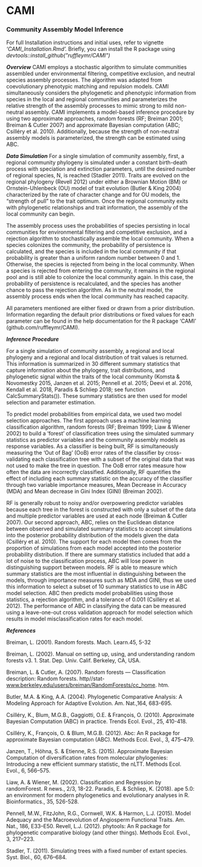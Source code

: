 # CAMI
### Community Assembly Model Inference

  For full Installation instructions and initial uses, refer to vignette *‘CAMI_Installation.Rmd’.* Briefly, you can install the R package using *devtools::install_github("ruffleymr/CAMI")*

_**Overview**_
CAMI employs a stochastic algorithm to simulate communities assembled under environmental filtering, competitive exclusion, and neutral species assembly processes. The algorithm was adapted from coevolutionary phenotypic matching and repulsion models. CAMI simultaneously considers the phylogenetic and phenotypic information from species in the local and regional communities and parameterizes the relative strength of the assembly processes to mimic strong to mild non-neutral assembly. CAMI implements a model-based inference procedure by using two approximate approaches, random forests (RF; Breiman 2001; Breiman & Cutler 2007) and approximate Bayesian computation (ABC; Csilléry et al. 2010). Additionally, because the strength of non-neutral assembly models is parameterized, the strength can be estimated using ABC.

_**Data Simulation**_
  For a single simulation of community assembly, first, a regional community phylogeny is simulated under a constant birth-death process with speciation and extinction parameters, until the desired number of regional species, N, is reached (Stadler 2011). Traits are evolved on the regional phylogeny (Revell 2012) under either a Brownian Motion (BM) or Ornstein-Uhlenbeck (OU) model of trait evolution (Butler & King 2004) characterized by the rate of character change and for OU models, the “strength of pull” to the trait optimum. Once the regional community exits with phylogenetic relationships and trait information, the assembly of the local community can begin.

  The assembly process uses the probabilities of species persisting in local communities for environmental filtering and competitive exclusion, and a rejection algorithm to stochastically assemble the local community. When a species colonizes the community, the probability of persistence is calculated, and the species is included in the local community if that probability is greater than a uniform random number between 0 and 1. Otherwise, the species is rejected from being in the local community. When a species is rejected from entering the community, it remains in the regional pool and is still able to colonize the local community again. In this case, the probability of persistence is recalculated, and the species has another chance to pass the rejection algorithm. As in the neutral model, the assembly process ends when the local community has reached capacity.

  All parameters mentioned are either fixed or drawn from a prior distribution. Information regarding the default prior distributions or fixed values for each parameter can be found in the help documentation for the R package ‘CAMI’ (github.com/ruffleymr/CAMI).

_**Inference Procedure**_

  For a single simulation of community assembly, a regional and local phylogeny and a regional and local distribution of trait values is returned. This information is summarized in 30 different summary statistics that capture information about the phylogeny, trait distributions, and phylogenetic signal within the traits of the local community (Komsta & Novomestky 2015, Janzen et al. 2015; Pennell et al. 2015; Deevi et al. 2016, Kendall et al. 2018, Paradis & Schliep 2018; see function CalcSummaryStats()). These summary statistics are then used for model selection and parameter estimation.

  To predict model probabilities from empirical data, we used two model selection approaches. The first approach uses a machine learning classification algorithm, random forests (RF; Breiman 1999; Liaw & Wiener 2002) to build a ‘forest’ of classification trees using the simulated summary statistics as predictor variables and the community assembly models as response variables. As a classifier is being built, RF is simultaneously measuring the ‘Out of Bag’ (OoB) error rates of the classifier by cross-validating each classification tree with a subset of the original data that was not used to make the tree in question. The OoB error rates measure how often the data are incorrectly classified. Additionally, RF quantifies the effect of including each summary statistic on the accuracy of the classifier through two variable importance measures, Mean Decrease in Accuracy (MDA) and Mean decrease in Gini Index (GINI) (Breiman 2002).

  RF is generally robust to noisy and/or overpowering predictor variables because each tree in the forest is constructed with only a subset of the data and multiple predictor variables are used at each node (Breiman & Cutler 2007). Our second approach, ABC, relies on the Euclidean distance between observed and simulated summary statistics to accept simulations into the posterior probability distribution of the models given the data (Csilléry et al. 2010). The support for each model then comes from the proportion of simulations from each model accepted into the posterior probability distribution. If there are summary statistics included that add a lot of noise to the classification process, ABC will lose power in distinguishing support between models. RF is able to measure which summary statistics are the most influential in distinguishing between the models, through importance measures such as MDA and GINI, thus we used this information to select a subset of 10 summary statistics to use in ABC model selection. ABC then predicts model probabilities using those statistics, a rejection algorithm, and a tolerance of 0.001 (Csilléry et al. 2012). The performance of ABC in classifying the data can be measured using a leave-one-out cross validation approach for model selection which results in model misclassification rates for each model.

_**References**_

Breiman, L. (2001). Random forests. Mach. Learn.45, 5-32

Breiman, L. (2002). Manual on setting up, using, and understanding random forests v3. 1. Stat. Dep. Univ. Calif. Berkeley, CA, USA.

Breiman, L. & Cutler, A. (2007). Random forests — Classification description: Random forests. http//stat-www.berkeley.edu/users/breiman/RandomForests/cc_home. htm.

Butler, M.A. & King, A.A. (2004). Phylogenetic Comparative Analysis: A Modeling Approach for Adaptive Evolution. Am. Nat.,164, 683-695.

Csilléry, K., Blum, M.G.B., Gaggiotti, O.E. & François, O. (2010). Approximate Bayesian Computation (ABC) in practice. Trends Ecol. Evol., 25, 410-418.

Csilléry, K., François, O. & Blum, M.G.B. (2012). Abc: An R package for approximate Bayesian computation (ABC). Methods Ecol. Evol., 3, 475–479.

Janzen, T., Höhna, S. & Etienne, R.S. (2015). Approximate Bayesian Computation of diversification rates from molecular phylogenies: Introducing a new efficient summary statistic, the nLTT. Methods Ecol. Evol., 6, 566–575.

Liaw, A. & Wiener, M. (2002). Classification and Regression by randomForest. R news., 2/3, 18-22.
Paradis, E. & Schliep, K. (2018). ape 5.0: an environment for modern phylogenetics and evolutionary analyses in R. Bioinformatics., 35, 526-528.

Pennell, M.W., FitzJohn, R.G., Cornwell, W.K. & Harmon, L.J. (2015). Model Adequacy and the Macroevolution of Angiosperm Functional Traits. Am. Nat., 186, E33–E50.
Revell, L.J. (2012). phytools: An R package for phylogenetic comparative biology (and other things). Methods Ecol. Evol., 3, 217–223.

Stadler, T. (2011). Simulating trees with a fixed number of extant species. Syst. Biol., 60, 676–684.
